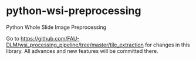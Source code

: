 # python-wsi-preprocessing
Python Whole Slide Image Preprocessing

Go to https://github.com/FAU-DLM/wsi_processing_pipeline/tree/master/tile_extraction for changes in this library.
All advances and new features will be committed there.
